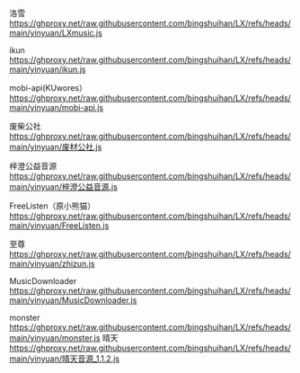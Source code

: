 洛雪
https://ghproxy.net/raw.githubusercontent.com/bingshuihan/LX/refs/heads/main/yinyuan/LXmusic.js

ikun
https://ghproxy.net/raw.githubusercontent.com/bingshuihan/LX/refs/heads/main/yinyuan/ikun.js

mobi-api(KUwores）
https://ghproxy.net/raw.githubusercontent.com/bingshuihan/LX/refs/heads/main/yinyuan/mobi-api.js

废柴公社
https://ghproxy.net/raw.githubusercontent.com/bingshuihan/LX/refs/heads/main/yinyuan/废材公社.js

梓澄公益音源
https://ghproxy.net/raw.githubusercontent.com/bingshuihan/LX/refs/heads/main/yinyuan/梓澄公益音源.js

FreeListen（原小熊猫）
https://ghproxy.net/raw.githubusercontent.com/bingshuihan/LX/refs/heads/main/yinyuan/FreeListen.js

至尊
https://ghproxy.net/raw.githubusercontent.com/bingshuihan/LX/refs/heads/main/yinyuan/zhizun.js

MusicDownloader
https://ghproxy.net/raw.githubusercontent.com/bingshuihan/LX/refs/heads/main/yinyuan/MusicDownloader.js

monster  
https://ghproxy.net/raw.githubusercontent.com/bingshuihan/LX/refs/heads/main/yinyuan/monster.js
晴天
https://ghproxy.net/raw.githubusercontent.com/bingshuihan/LX/refs/heads/main/yinyuan/晴天音源_1.1.2.js
